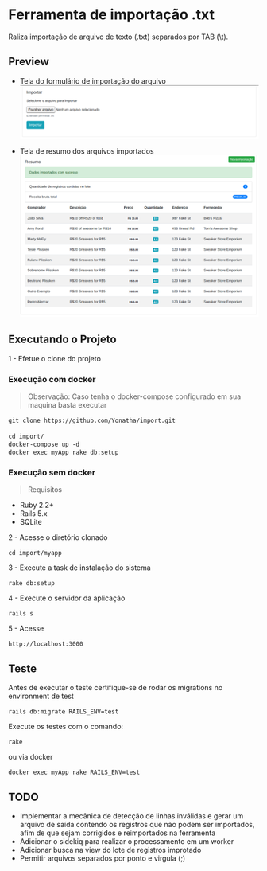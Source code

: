 # Ferramenta de importação .txt

Raliza importação de arquivo de texto (.txt) separados por TAB (\t).


## Preview
* Tela do formulário de importação do arquivo
![alt text](tela1.png "Formulário de importação do arquivo")

* Tela de resumo dos arquivos importados
![alt text](tela2.png "Formulário de importação do arquivo")

## Executando o Projeto

1 - Efetue o clone do projeto


### Execução com docker
> Observação: Caso tenha o docker-compose configurado em sua maquina basta executar

```
git clone https://github.com/Yonatha/import.git

cd import/
docker-compose up -d
docker exec myApp rake db:setup
```

### Execução sem docker

> Requisitos

* Ruby 2.2+
* Rails 5.x
* SQLite

2 - Acesse o diretório clonado
```
cd import/myapp
```

3 - Execute a task de instalação do sistema
```
rake db:setup
```

4 - Execute o servidor da aplicação

```
rails s
```

5 - Acesse

```
http://localhost:3000
```

## Teste

Antes de executar o teste certifique-se de rodar os migrations no environment de test   
```
rails db:migrate RAILS_ENV=test
```

Execute os testes com o comando:
```
rake
```

ou via docker
```
docker exec myApp rake RAILS_ENV=test
```

## TODO
* Implementar a mecânica de detecção de linhas inválidas e gerar um arquivo de saída contendo os registros que não podem ser importados, afim de que sejam corrigidos e reimportados na ferramenta
* Adicionar o sidekiq para realizar o processamento em um worker 
* Adicionar busca na view do lote de registros improtado
* Permitir arquivos separados por ponto e virgula (;)